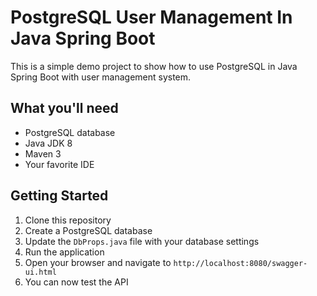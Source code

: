 # PostgreSQL User Management In Java Spring Boot

This is a simple demo project to show how to use PostgreSQL in Java Spring Boot with user management system.

## What you'll need
- PostgreSQL database
- Java JDK 8
- Maven 3
- Your favorite IDE

## Getting Started
1. Clone this repository
2. Create a PostgreSQL database
3. Update the `DbProps.java` file with your database settings
4. Run the application
5. Open your browser and navigate to `http://localhost:8080/swagger-ui.html`
6. You can now test the API
